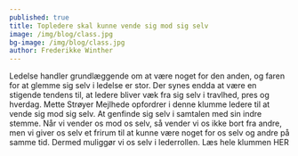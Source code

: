 ```yaml
---
published: true
title: Topledere skal kunne vende sig mod sig selv
image: /img/blog/class.jpg
bg-image: /img/blog/class.jpg
author: Frederikke Winther
---
```


Ledelse handler grundlæggende om at være noget for den anden, og faren for at glemme sig selv i ledelse er stor. Der synes endda at være en stigende tendens til, at ledere bliver væk fra sig selv i travlhed, pres og hverdag. Mette Strøyer Mejlhede opfordrer i denne klumme ledere til at vende sig mod sig selv. At genfinde sig selv i samtalen med sin indre stemme. Når vi vender os mod os selv, så vender vi os ikke bort fra andre, men vi giver os selv et frirum til at kunne være noget for os selv og andre på samme tid. Dermed muliggør vi os selv i lederrollen. Læs hele klummen HER